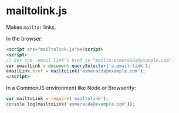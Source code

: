 mailtolink.js
=============

Makes `mailto:` links.

In the browser:

```html
<script src="mailtolink.js"></script>
<script>
// Set the .email-link's href to "mailto:esmeralda@example.com".
var emailLink = document.querySelector('a.email-link');
emailLink.href = mailtoLink('esmeralda@example.com');
</script>
```

In a CommonJS environment like Node or Browserify:

```js
var mailtoLink = require('mailtolink');
console.log(mailtoLink('esmeralda@example.com'));
```
